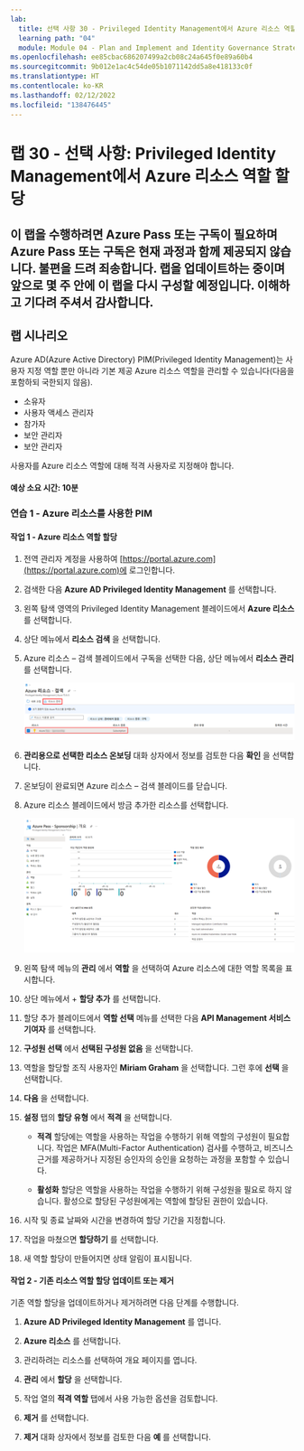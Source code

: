 ```yaml
---
lab:
  title: 선택 사항 30 - Privileged Identity Management에서 Azure 리소스 역할 할당
  learning path: "04"
  module: Module 04 - Plan and Implement and Identity Governance Strategy
ms.openlocfilehash: ee85cbac686207499a2cb08c24a645f0e89a60b4
ms.sourcegitcommit: 9b012e1ac4c54de05b1071142dd5a8e418133c0f
ms.translationtype: HT
ms.contentlocale: ko-KR
ms.lasthandoff: 02/12/2022
ms.locfileid: "138476445"
---
```

# <a name="lab-30---optional-assign-azure-resource-roles-in-privileged-identity-management"></a>랩 30 - 선택 사항: Privileged Identity Management에서 Azure 리소스 역할 할당

## <a name="this-lab-requires-an-azure-pass-or-subscription-to-perform-which-is-currently-not-provided-with-the-course--apologies-for-any-incovenience--we-are-in-the-process-of-updating-the-labs-and-will-have-this-lab-reconfigured-in-the-next-few-weeks--thank-you-for-your-patience-and-understanding"></a>이 랩을 수행하려면 Azure Pass 또는 구독이 필요하며 Azure Pass 또는 구독은 현재 과정과 함께 제공되지 않습니다.  불편을 드려 죄송합니다.  랩을 업데이트하는 중이며 앞으로 몇 주 안에 이 랩을 다시 구성할 예정입니다.  이해하고 기다려 주셔서 감사합니다.


## <a name="lab-scenario"></a>랩 시나리오

Azure AD(Azure Active Directory) PIM(Privileged Identity Management)는 사용자 지정 역할 뿐만 아니라 기본 제공 Azure 리소스 역할을 관리할 수 있습니다(다음을 포함하되 국한되지 않음).

- 소유자
- 사용자 액세스 관리자
- 참가자
- 보안 관리자
- 보안 관리자

사용자를 Azure 리소스 역할에 대해 적격 사용자로 지정해야 합니다.

#### <a name="estimated-time-10-minutes"></a>예상 소요 시간: 10분

### <a name="exercise-1---pim-with-azure-resources"></a>연습 1 - Azure 리소스를 사용한 PIM

#### <a name="task-1---assign-azure-resource-roles"></a>작업 1 - Azure 리소스 역할 할당

1. 전역 관리자 계정을 사용하여 [https://portal.azure.com](https://portal.azure.com)에 로그인합니다.

2. 검색한 다음 **Azure AD Privileged Identity Management** 를 선택합니다.

3. 왼쪽 탐색 영역의 Privileged Identity Management 블레이드에서 **Azure 리소스** 를 선택합니다.

4. 상단 메뉴에서 **리소스 검색** 을 선택합니다.

5. Azure 리소스 – 검색 블레이드에서 구독을 선택한 다음, 상단 메뉴에서 **리소스 관리** 를 선택합니다.

    ![구독 및 리소스 관리가 강조 표시된 Azure 리소스 검색 블레이드를 표시하는 화면 이미지](./media/lp4-mod3-pim-azure-resource-management.png)

6. **관리용으로 선택한 리소스 온보딩** 대화 상자에서 정보를 검토한 다음 **확인** 을 선택합니다.

7. 온보딩이 완료되면 Azure 리소스 – 검색 블레이드를 닫습니다.

8. Azure 리소스 블레이드에서 방금 추가한 리소스를 선택합니다.

    ![최근에 추가된 Azure 리소스를 표시하는 화면 이미지](./media/lp4-mod3-pim-az-resource-overview.png)

9. 왼쪽 탐색 메뉴의 **관리** 에서 **역할** 을 선택하여 Azure 리소스에 대한 역할 목록을 표시합니다.

10. 상단 메뉴에서 + **할당 추가** 를 선택합니다.

11. 할당 추가 블레이드에서 **역할 선택** 메뉴를 선택한 다음 **API Management 서비스 기여자** 를 선택합니다.

12. **구성원 선택** 에서 **선택된 구성원 없음** 을 선택합니다.

13. 역할을 할당할 조직 사용자인 **Miriam Graham** 을 선택합니다.  그런 후에 **선택** 을 선택합니다.

14. **다음** 을 선택합니다.

15. **설정** 탭의 **할당 유형** 에서 **적격** 을 선택합니다.

    - **적격** 할당에는 역할을 사용하는 작업을 수행하기 위해 역할의 구성원이 필요합니다. 작업은 MFA(Multi-Factor Authentication) 검사를 수행하고, 비즈니스 근거를 제공하거나 지정된 승인자의 승인을 요청하는 과정을 포함할 수 있습니다.

    - **활성화** 할당은 역할을 사용하는 작업을 수행하기 위해 구성원을 필요로 하지 않습니다. 활성으로 할당된 구성원에게는 역할에 할당된 권한이 있습니다.

16. 시작 및 종료 날짜와 시간을 변경하여 할당 기간을 지정합니다.

17. 작업을 마쳤으면 **할당하기** 를 선택합니다.

18. 새 역할 할당이 만들어지면 상태 알림이 표시됩니다.

#### <a name="task-2---update-or-remove-an-existing-resource-role-assignment"></a>작업 2 - 기존 리소스 역할 할당 업데이트 또는 제거

기존 역할 할당을 업데이트하거나 제거하려면 다음 단계를 수행합니다.

1. **Azure AD Privileged Identity Management** 를 엽니다.

2. **Azure 리소스** 를 선택합니다.

3. 관리하려는 리소스를 선택하여 개요 페이지를 엽니다.

4. **관리** 에서 **할당** 을 선택합니다.

5. 작업 열의 **적격 역할** 탭에서 사용 가능한 옵션을 검토합니다.

6. **제거** 를 선택합니다.

7. **제거** 대화 상자에서 정보를 검토한 다음 **예** 를 선택합니다.
